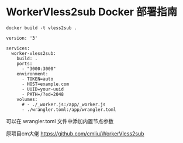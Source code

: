 # WorkerVless2sub Docker 部署指南

```
docker build -t vless2sub .
```

```
version: '3'

services:
  worker-vless2sub:
    build: .
    ports:
      - "3000:3000"
    environment:
      - TOKEN=auto
      - HOST=example.com
      - UUID=your-uuid
      - PATH=/?ed=2048
    volumes:
      # - ./_worker.js:/app/_worker.js
      - ./wrangler.toml:/app/wrangler.toml
```
可以在 wrangler.toml 文件中添加内置节点参数

原项目cm大佬 https://github.com/cmliu/WorkerVless2sub


